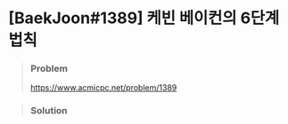 # [BaekJoon#1389] 케빈 베이컨의 6단계 법칙



> ### Problem
>
> https://www.acmicpc.net/problem/1389



> ### Solution
>

```java

```
